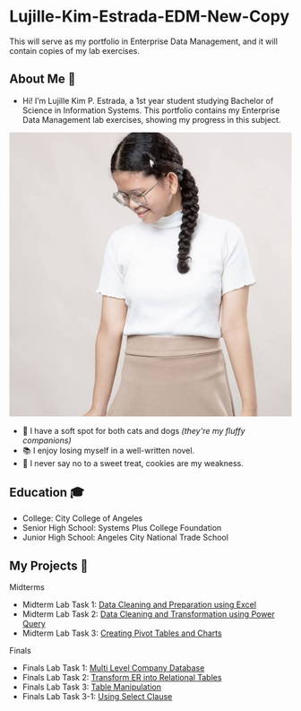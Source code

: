 # Lujille-Kim-Estrada-EDM-New-Copy
This will serve as my portfolio in Enterprise Data Management, and it will contain copies of my lab exercises.
## About Me 🍄
- Hi! I’m Lujille Kim P. Estrada, a 1st year student studying Bachelor of Science in Information Systems. This portfolio contains my Enterprise Data Management lab exercises, showing my progress in this subject.
  
![Sample Output](images/prof.jpg)

- 🐾 I have a soft spot for both cats and dogs *(they're my fluffy companions)*
- 📚 I enjoy losing myself in a well-written novel.
- 🍪 I never say no to a sweet treat, cookies are my weakness.

## Education 🎓
- College: City College of Angeles
- Senior High School: Systems Plus College Foundation
- Junior High School: Angeles City National Trade School 

## My Projects 📂
Midterms
- Midterm Lab Task 1: [Data Cleaning and Preparation using Excel](https://github.com/lujillekim/Lujille-Kim-Estrada-EDM-New-Copy/blob/main/Midterm%20Task%201)
- Midterm Lab Task 2: [Data Cleaning and Transformation using Power Query](https://github.com/lujillekim/Lujille-Kim-Estrada-EDM-New-Copy/blob/main/Midterm%20Task%202)
- Midterm Lab Task 3: [Creating Pivot Tables and Charts](https://github.com/lujillekim/Lujille-Kim-Estrada-EDM-New-Copy/blob/main/Midterm%20Task%203)

Finals
- Finals Lab Task 1: [Multi Level Company Database](https://github.com/lujillekim/Lujille-Kim-Estrada-EDM-New-Copy/blob/main/Finals%20Task%201)
- Finals Lab Task 2: [Transform ER into Relational Tables](https://github.com/lujillekim/Lujille-Kim-Estrada-EDM-New-Copy/blob/main/Finals%20Task%202)
- Finals Lab Task 3: [Table Manipulation](https://github.com/lujillekim/Lujille-Kim-Estrada-EDM-New-Copy/blob/main/Finals%20Task%203)
- Finals Lab Task 3-1: [Using Select Clause](https://github.com/lujillekim/Lujille-Kim-Estrada-EDM-New-Copy/blob/main/Finals%20Task%203-1/README.md)
